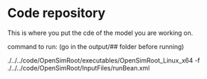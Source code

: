 # Code repository

This is where you put the cde of the model you are working on.

command to run: (go in the output/## folder before running)

./../../code/OpenSimRoot/executables/OpenSimRoot_Linux_x64 -f ./../../code/OpenSimRoot/InputFiles/runBean.xml
